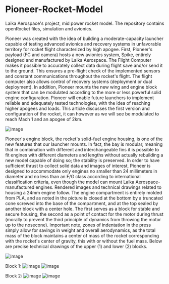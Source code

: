 # Pioneer-Rocket-Model
Laika Aerospace's project, mid power rocket model. The repository contains openRocket files, simulation and avionics.

Pioneer was created with the idea of building a moderate-capacity launcher capable of testing advanced avionics and recovery systems in unfavorable territory for rocket flight characterized by high apogee. First, Pioneer's payload (FC and camera) hosts a new avionics system, Spike, entirely designed and manufactured by Laika Aerospace. The Flight Computer makes it possible to accurately collect data during flight save and/or send it to the ground. This ensures a pre-flight check of the implemented sensors and constant communications throughout the rocket's flight. The flight computer also allows control of recovery systems (deployment or dual deployment). In addition, Pioneer mounts the new wing and engine block system that can be modulated according to the more or less powerful solid engine configuration. Pioneer will enable future launchers to implement reliable and adequately tested technologies, with the idea of reaching higher apogees and loads. This article discusses the first version and configuration of the rocket, it can however as we will see be modulated to reach Mach 1 and an apogee of 2km.

![image](https://github.com/Deca04/Pioneer-Rocket-Model/assets/73656989/deb713de-2298-43a4-b628-20901f1bacd1)

Pioneer's engine block, the rocket's solid-fuel engine housing, is one of the new features that our launcher mounts. In fact, the bay is modular, meaning that in combination with different and interchangeable fins it is possible to fit engines with different diameters and lengths without actually rebuilding a new model capable of doing so; the stability is preserved. In order to have sufficient thrust to collect solid data and images of interest, Pioneer is designed to accommodate only engines no smaller than 24 millimeters in diameter and no less than an F/G class according to international classification criteria, even though the model can mount Laika Aerospace-manufactured engines. Rendered images and technical drawings related to housing a 24mm engine follow.
The engine compartment is entirely molded from PLA, and as noted in the picture is closed at the bottom by a truncated cone screwed into the base of the compartment, and at the top sealed by another block with a center hole. The first serves as a block for stable and secure housing, the second as a point of contact for the motor during thrust (morally to prevent the third principle of dynamics from throwing the motor up to the nosecone). Important note, zones of indentation in the press simply allow for savings in weight and overall aerodynamics, as the total mass of the block maintains a center of mass of the rocket corresponding with the rocket's center of gravity, this with or without the fuel mass. Below are precise technical drawings of the upper (1) and lower (2) blocks. 

![image](https://github.com/Deca04/Pioneer-Rocket-Model/assets/73656989/d7d0c8e0-c3d7-4fa7-8f86-bd4693fbc02c)


Block 1:
![image](https://github.com/Deca04/Pioneer-Rocket-Model/assets/73656989/483aa75c-348e-45ce-b3a3-05964f712eb8) ![image](https://github.com/Deca04/Pioneer-Rocket-Model/assets/73656989/4f05dad8-b1e9-4879-8899-bb85ef393b92)

Block 2:
![image](https://github.com/Deca04/Pioneer-Rocket-Model/assets/73656989/d56e6fd0-1b00-4d23-8a94-04db0a0a864f)   ![image](https://github.com/Deca04/Pioneer-Rocket-Model/assets/73656989/92d45f85-7b4b-48e4-8237-75f9f223daa7)

   
